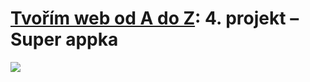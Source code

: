 # [Tvořím web od A do Z](https://github.com/czechitas/tvorim-web-a-z): 4. projekt – Super appka

[![](vysledek.png)](vysledek.png)